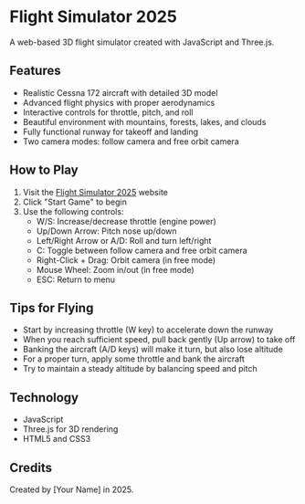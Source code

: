 # Flight Simulator 2025

A web-based 3D flight simulator created with JavaScript and Three.js.

## Features

- Realistic Cessna 172 aircraft with detailed 3D model
- Advanced flight physics with proper aerodynamics
- Interactive controls for throttle, pitch, and roll
- Beautiful environment with mountains, forests, lakes, and clouds
- Fully functional runway for takeoff and landing
- Two camera modes: follow camera and free orbit camera

## How to Play

1. Visit the [Flight Simulator 2025](https://[your-github-username].github.io/flight-simulator-2025/) website
2. Click "Start Game" to begin
3. Use the following controls:
   - W/S: Increase/decrease throttle (engine power)
   - Up/Down Arrow: Pitch nose up/down
   - Left/Right Arrow or A/D: Roll and turn left/right
   - C: Toggle between follow camera and free orbit camera
   - Right-Click + Drag: Orbit camera (in free mode)
   - Mouse Wheel: Zoom in/out (in free mode)
   - ESC: Return to menu

## Tips for Flying

- Start by increasing throttle (W key) to accelerate down the runway
- When you reach sufficient speed, pull back gently (Up arrow) to take off
- Banking the aircraft (A/D keys) will make it turn, but also lose altitude
- For a proper turn, apply some throttle and bank the aircraft
- Try to maintain a steady altitude by balancing speed and pitch

## Technology

- JavaScript
- Three.js for 3D rendering
- HTML5 and CSS3

## Credits

Created by [Your Name] in 2025.
